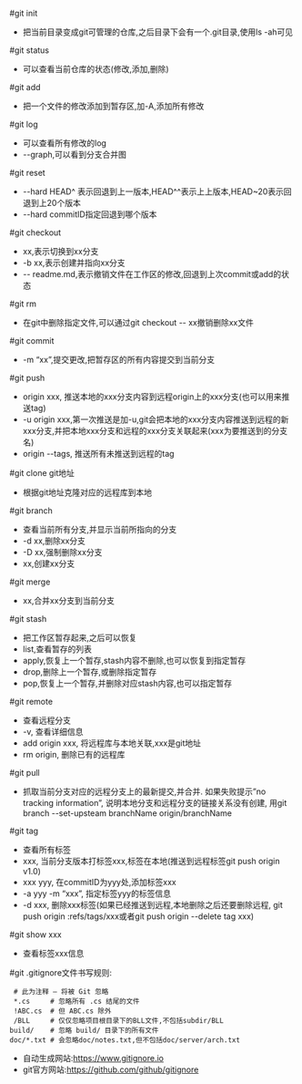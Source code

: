 #git init  
 
* 把当前目录变成git可管理的仓库,之后目录下会有一个.git目录,使用ls -ah可见

#git status  
	
* 可以查看当前仓库的状态(修改,添加,删除)

#git add  
	
* 把一个文件的修改添加到暂存区,加-A,添加所有修改

#git log
	
* 可以查看所有修改的log
* --graph,可以看到分支合并图

#git reset
	
* --hard HEAD^ 表示回退到上一版本,HEAD^^表示上上版本,HEAD~20表示回退到上20个版本
* --hard commitID指定回退到哪个版本

#git checkout
	
* xx,表示切换到xx分支
* -b xx,表示创建并指向xx分支
* --  readme.md,表示撤销文件在工作区的修改,回退到上次commit或add的状态

#git rm 
	
* 在git中删除指定文件,可以通过git checkout -- xx撤销删除xx文件

#git commit
	
* -m “xx”,提交更改,把暂存区的所有内容提交到当前分支

#git push
	
* origin xxx, 推送本地的xxx分支内容到远程origin上的xxx分支(也可以用来推送tag)
* -u origin xxx,第一次推送是加-u,git会把本地的xxx分支内容推送到远程的新xxx分支,并把本地xxx分支和远程的xxx分支关联起来(xxx为要推送到的分支名)
* origin --tags, 推送所有未推送到远程的tag

#git clone git地址
	
* 根据git地址克隆对应的远程库到本地

#git branch
	
* 查看当前所有分支,并显示当前所指向的分支
* -d xx,删除xx分支
* -D xx,强制删除xx分支
* xx,创建xx分支

#git merge 
	
* xx,合并xx分支到当前分支

#git stash
	
* 把工作区暂存起来,之后可以恢复
* list,查看暂存的列表
* apply,恢复上一个暂存,stash内容不删除,也可以恢复到指定暂存
* drop,删除上一个暂存,或删除指定暂存
* pop,恢复上一个暂存,并删除对应stash内容,也可以指定暂存

#git remote
	
* 查看远程分支
* -v, 查看详细信息
* add origin xxx, 将远程库与本地关联,xxx是git地址
* rm origin, 删除已有的远程库

#git pull
	
* 抓取当前分支对应的远程分支上的最新提交,并合并. 如果失败提示”no tracking information”,	说明本地分支和远程分支的链接关系没有创建,	用git branch --set-upsteam branchName origin/branchName

#git tag 
	
* 查看所有标签
* xxx, 当前分支版本打标签xxx,标签在本地(推送到远程标签git push origin v1.0)
* xxx yyy, 在commitID为yyy处,添加标签xxx
* -a yyy -m “xxx”, 指定标签yyy的标签信息
* -d xxx, 删除xxx标签(如果已经推送到远程,本地删除之后还要删除远程, git push origin :refs/tags/xxx或者git push origin --delete tag xxx)

#git show xxx
	
* 查看标签xxx信息

#git .gitignore文件书写规则:
	 
	 # 此为注释 – 将被 Git 忽略
	 *.cs     # 忽略所有 .cs 结尾的文件
	 !ABC.cs  # 但 ABC.cs 除外
	 /BLL     # 仅仅忽略项目根目录下的BLL文件,不包括subdir/BLL
	build/    # 忽略 build/ 目录下的所有文件
	doc/*.txt # 会忽略doc/notes.txt,但不包括doc/server/arch.txt

* 自动生成网站:https://www.gitignore.io
* git官方网站:https://github.com/github/gitignore


	
	


	
	
